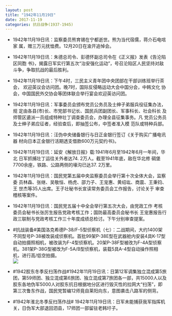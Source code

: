 ```yaml
---
layout: post
title: "1942年11月19日"
date: 2017-11-19
categories: 抗日战争(1937-1945)
---
```


<meta name="referrer" content="no-referrer" />

- 1942年11月19日讯：监察委员熊育锡在宁都逝世。熊为当代宿儒，蒋介石电唁家 属，赠三万元抚恤费。12月20日在渝开追悼会。 

- 1942年11月19日讯：朱德总司令、彭德怀副总司令在《正义报》发表《告沦陷区同胞 书》，揭露日军实行第五次“治安强化运动”，号召沦陷区人民坚持对敌 斗争，争取抗战的最后胜利。 

- 1942年11月19日讯：下午4时，三民主义青年团中央团部在干部训练班举行茶会， 欢迎英议会访问团。晚7时，国际反侵略运动大会中国分会，中韩文化 协会，中国国民外交协会等团体联合举行宴会欢迎英访问团。 

- 1942年11月19日讯：军事委员会颁布党员公务员及士绅子弟服兵役征集办法，规 定由各县(市)长、市党部书记长、国民兵团副团长、军事科长、社会科长 及师管区遴派一员组成特种壮丁调查委员会，办理全县征集事务。凡 党员公务员及士绅子弟应征者，经验查后，即抽签公布，中签者准入模 范队或特种兵部。 

- 1942年11月19日讯：汪伪中央储备银行与日正金银行签订《关于购买广播电讯器 材向日本正金银行活期透支借款600万元契约书》。 

- 1942年11月19日讯：延安《解放日报》载:1941年6月至1942年6月一年间，华北 日军抓捕壮丁运往关外者达74. 2万人。截至1941年底，敌在华北修 碉堡7700余座，铁路、公路两侧的壕沟已达37. 2万里。 

- 1942年11月19日讯：国民党第五届中央监察委员会举行第十次全体大会，监察委 员林森、张继、吴敬恒、杨虎、邵力子、王宠惠、黄绍竑、商震、王秉钧、王 世杰等35人出席。王子壮秘书长宣读常务委员会工作报告，讨论关于 审查稽核等案件。 

- 1942年11月19日讯：国民党五届十中全会举行第五次大会，由党政工作 考核委员会秘书长张厉生报告党政考核工作；国防最高委员会秘书长 王宠惠报告行政三联制与党政考核工作三十年度成绩总检讨。下午分别审查提案。 

- #抗战装备#美国洛克希德P-38/F-5型侦察机（七）：二战期间，大约1400架不同型号P-38被改装成侦察机。首批99架P-38E型在武器舱内安装4具K-17型自动拍摄照相机，被改装为F-4型侦察机。20架P-38F型被改为F-4A型侦察机。381架P-38G型被改为F-5A/B型侦察机，装载5具A-4型自动操作照相机，进行高/低空拍摄。 <br/><img src="https://wx4.sinaimg.cn/large/aca367d8ly1fln5xo33qaj20b40d3wg3.jpg" />

- #1942胶东冬季反扫荡作战#1942年11月19日讯：日第12军调集独立混成第5旅团，第59师团、独立混成第6旅团、独立混成第7旅团各一部，共15000人以及胶东各地伪军5000人对胶东抗日根据地分区进行毁灭性的拉网大“扫荡”，即第三次鲁东作战，国民党暂编12师竟自莱阳向东，意图袭击八路军的侧背。 

- #1942年淮北冬季反扫荡作战# 1942年11月19日讯：日军未能捕获我军指挥机关，日伪军大部退回泗县，17师团一部留驻老韩圩子。 

